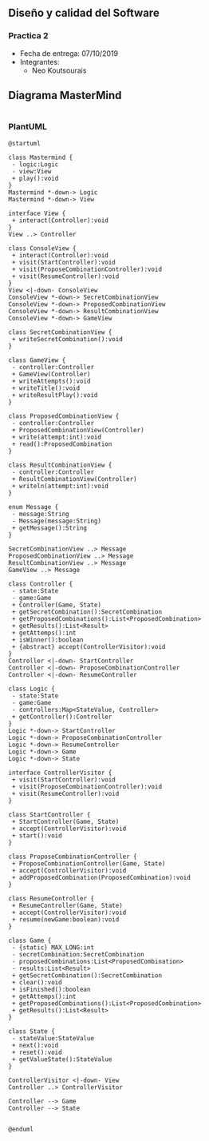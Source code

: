 ## Diseño y calidad del Software 
### Practica 2
* Fecha de entrega: 07/10/2019
* Integrantes:
  * Neo Koutsourais

   
## Diagrama MasterMind

<p align="center">
  <img alt="" src="https://plantuml-server.kkeisuke.app/svg/lLVRZjCm47tFL_WnPSb-G5HLkrg9VTd2YgB26tAJeLXAx2XsMr3fl-Dx7CUzQ8LugUIPuvap7izn-i05xiMkRRAiQZ3dQ8cvWBubj4R73A42DMnBgl95_Uhrdi2XNCiVkRf3NOD_vxDopqYTdR9WyxkYPWTQB93PcVBe81cXql43Lw3NEkaTqaPSYVo9KT6pfe7U9z6m-_i56doElBHmri1DWPHtJpWH-KeTGUn70U2rPntZyCJQ3Q5O44OleJy3txKmHLZcyp-c_f1i5XBtvxE2gWSHP3qFjGphcy2AO7DRt6VS6eBsW9EKx54VUY9W0XWkXmtXGjhhLVbpAeD-gdWE6BPkIFGe1BITu7dGJktuGaG34wkf-NLqMosXCsTtbT-PVMcwEJPyItaX0suzu5eIIeGQ-2NRTPLTSbUQMqCJx6HweBiMBO5pl0MRhpMhSYLwGhVQP07vs6N2Rq4uzypjaO7JjqYDj4LdvteIOjBd4YByLGkDWrJOax2bII4KYhtyrUkjt5og2BgI0PuhstkaWRxArBMVs1muKPownY-4Ytd2jt3xJC4UQfRUQmP2UMKJZVRnhuHIoNXMRfWSRMmO7F662wM99uIh2hfG6zTAmTYWjS4fUTsAv3A9kQIOoGsnQBeswTVZXWw5ey3B9Uxc6hV6pKusQuZhZojew2oSdLDcKWug79KRkIzM6c4dHKP-NSiqlImtU2KdpRBo-v_VClSWZFDPBf5rEZ9NBfw2w0-JSsATf6-JNuAyYGckwyHOvWbRp3O-FiimDh-9LQ-3v1GEQhURyDHhQyVdgEQ7L2UqVFps_UNJnsSh57AmOgLAQbU1keHmNPIjGhEKcfLKhDj5ivAbzU6RJlW7GWd_2NKaRaaX_FUQ6zv_0Q4-QSKf1_7HWIZy4lcuTp0oo4mQhVVfjzBlbwcc8-zrqtswkGis_Ywsy302AfpGH3Qhgrds0BIMVmZ-0W00.svg">
</p>

### PlantUML
 
 ```PlantUML
@startuml

class Mastermind {
  - logic:Logic
  - view:View
  + play():void
}
Mastermind *-down-> Logic
Mastermind *-down-> View

interface View {
  + interact(Controller):void
}
View ..> Controller

class ConsoleView {
  + interact(Controller):void
  + visit(StartController):void 
  + visit(ProposeCombinationController):void 
  + visit(ResumeController):void 
}
View <|-down- ConsoleView
ConsoleView *-down-> SecretCombinationView
ConsoleView *-down-> ProposedCombinationView
ConsoleView *-down-> ResultCombinationView
ConsoleView *-down-> GameView

class SecretCombinationView {
  + writeSecretCombination():void
}

class GameView {
  - controller:Controller
  + GameView(Controller)
  + writeAttempts():void
  + writeTitle():void
  + writeResultPlay():void
}

class ProposedCombinationView {
  - controller:Controller
  + ProposedCombinationView(Controller)
  + write(attempt:int):void
  + read():ProposedCombination
}

class ResultCombinationView {
  - controller:Controller
  + ResultCombinationView(Controller)
  + writeln(attempt:int):void
}

enum Message {
  - message:String
  - Message(message:String)
  + getMessage():String
}

SecretCombinationView ..> Message
ProposedCombinationView ..> Message
ResultCombinationView ..> Message
GameView ..> Message

class Controller {
  - state:State
  - game:Game
  + Controller(Game, State)
  + getSecretCombination():SecretCombination
  + getProposedCombinations():List<ProposedCombination>
  + getResults():List<Result>
  + getAttemps():int
  + isWinner():boolean
  + {abstract} accept(ControllerVisitor):void
}
Controller <|-down- StartController
Controller <|-down- ProposeCombinationController
Controller <|-down- ResumeController

class Logic {
  - state:State
  - game:Game
  - controllers:Map<StateValue, Controller>
  + getController():Controller
}
Logic *-down-> StartController
Logic *-down-> ProposeCombinationController
Logic *-down-> ResumeController
Logic *-down-> Game
Logic *-down-> State

interface ControllerVisitor {
  + visit(StartController):void 
  + visit(ProposeCombinationController):void 
  + visit(ResumeController):void 
}

class StartController {
  + StartController(Game, State)
  + accept(ControllerVisitor):void
  + start():void
}

class ProposeCombinationController {
  + ProposeCombinationController(Game, State)
  + accept(ControllerVisitor):void
  + addProposedCombination(ProposedCombination):void
}

class ResumeController {
  + ResumeController(Game, State)
  + accept(ControllerVisitor):void
  + resume(newGame:boolean):void
}

class Game {
  - {static} MAX_LONG:int
  - secretCombination:SecretCombination
  - proposedCombinations:List<ProposedCombination>
  - results:List<Result>
  + getSecretCombination():SecretCombination
  + clear():void
  + isFinished():boolean
  + getAttemps():int
  + getProposedCombinations():List<ProposedCombination>
  + getResults():List<Result>
}

class State {
  - stateValue:StateValue
  + next():void
  + reset():void
  + getValueState():StateValue
}

ControllerVisitor <|-down- View
Controller ..> ControllerVisitor

Controller --> Game
Controller --> State
 

@enduml

```